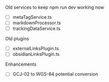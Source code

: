 Old services to keep npm run dev working now

- [ ] metaTagService.ts
- [ ] markdownProcessor.ts
- [ ] trackingDataService.ts

Old plugins

- [ ] externalLinksPlugin.ts
- [ ] obsidianLinksPlugin.ts

Enhancements

- [ ] GCJ-02 to WGS-84 potential conversion

